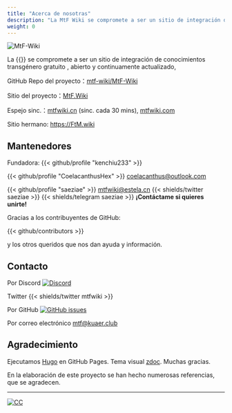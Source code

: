```yaml
---
title: "Acerca de nosotras"
description: "La MtF Wiki se compromete a ser un sitio de integración de conocimientos transgénero gratuito , abierto y continuamente actualizado,"
weight: 0
---
```


<link rel="stylesheet" href="https://cdn.jsdelivr.net/npm/bootstrap-icons@1.5.0/font/bootstrap-icons.css">

![MtF-Wiki](/new/mtf-wiki-long.svg)

La {{<mtf-wiki>}} se compromete a ser un sitio de integración de conocimientos transgénero gratuito , abierto y continuamente actualizado,

<i class="bi bi-github" aria-label="GitHub"></i> GitHub Repo del proyecto：[mtf-wiki/MtF-Wiki](https://github.com/mtf-wiki/MtF-Wiki)

<i class="bi bi-link-45deg" aria-label="Website"></i> Sitio del proyecto：[MtF.Wiki](https://mtf.wiki)

<i class="bi bi-link-45deg" aria-label="Website"></i>Espejo sinc.：[mtfwiki.cn](https://mtfwiki.cn) (sinc. cada 30 mins), [mtfwiki.com](https://mtfwiki.com)

Sitio hermano: <https://FtM.wiki>

## Mantenedores

Fundadora: {{< github/profile "kenchiu233" >}}

{{< github/profile "CoelacanthusHex" >}}&nbsp;<coelacanthus@outlook.com>

{{< github/profile "saeziae" >}}&nbsp;<mtfwiki@estela.cn> {{< shields/twitter saeziae >}} {{< shields/telegram saeziae >}}
**¡Contáctame si quieres unirte!**

Gracias a los contribuyentes de GitHub:

{{< github/contributors >}}

y los otros queridos que nos dan ayuda y información.

## Contacto

Por Discord [![Discord][shields/discord]](https://233.plus/discord)

Twitter {{< shields/twitter mtfwiki >}}

Por GitHub [![GitHub issues][shields/github]](https://github.com/mtf-wiki/MtF-Wiki/issues/new)

Por correo electrónico <mtf@kuaer.club>

[shields/discord]: https://img.shields.io/discord/883004164760801320?style=flat-square
[shields/github]: https://img.shields.io/github/issues/mtf-wiki/MtF-Wiki?style=flat-square

## Agradecimiento

Ejecutamos [Hugo][hugo-url] en GitHub Pages. Tema visual [zdoc][zdoc-url]. Muchas gracias.

En la elaboración de este proyecto se han hecho numerosas referencias, que se agradecen.

---

[![CC](https://i.creativecommons.org/l/by-sa/4.0/88x31.png)](https://creativecommons.org/licenses/by-sa/4.0/)

[hugo-url]: https://github.com/gohugoio/hugo
[zdoc-url]: https://github.com/zzossig/hugo-theme-zdoc
